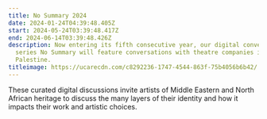 ```yaml
---
title: No Summary 2024
date: 2024-01-24T04:39:48.405Z
start: 2024-05-24T03:39:48.417Z
end: 2024-06-14T03:39:48.426Z
description: Now entering its fifth consecutive year, our digital conversation
  series No Summary will feature conversations with theatre companies in
  Palestine.
titleimage: https://ucarecdn.com/c8292236-1747-4544-863f-75b4056b6b42/
---
```

These curated digital discussions invite artists of Middle Eastern and North African heritage to discuss the many layers of their identity and how it impacts their work and artistic choices.